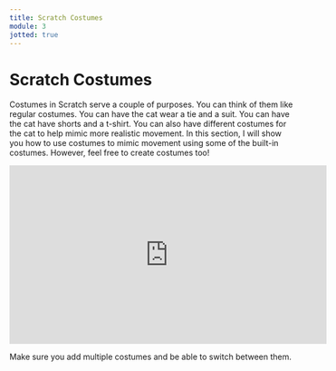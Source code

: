 ```yaml
---
title: Scratch Costumes
module: 3
jotted: true
---
```


# Scratch Costumes


Costumes in Scratch serve a couple of purposes.  You can think of them like regular costumes. You can have the cat wear a tie and a suit.  You can have the cat have shorts and a t-shirt.  You can also have different costumes for the cat to help mimic more realistic movement. In this section, I will show you how to use costumes to mimic movement using some of the built-in costumes.  However, feel free to create costumes too!

<iframe width="560" height="315" src="https://www.youtube.com/embed/cwueqfj3sto" frameborder="0" allow="accelerometer; autoplay; encrypted-media; gyroscope; picture-in-picture" allowfullscreen></iframe>

Make sure you add multiple costumes and be able to switch between them.
